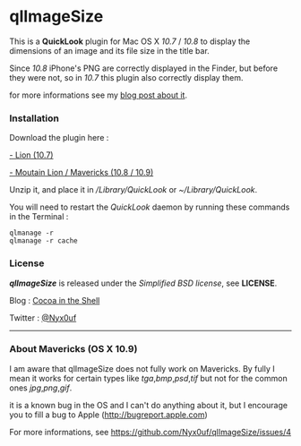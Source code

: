 # qlImageSize

This is a **QuickLook** plugin for Mac OS X *10.7* / *10.8* to display the dimensions of an image and its file size in the title bar.

Since *10.8* iPhone's PNG are correctly displayed in the Finder, but before they were not, so in *10.7* this plugin also correctly display them.

for more informations see my [blog post about it](http://www.cocoaintheshell.com/2012/02/quicklook-images-dimensions/ "Images dimensions in QuickLook").


### Installation

Download the plugin here :

[- Lion (10.7)](http://repo.whine.fr/qlImageSize.qlgenerator-10.7.zip "qlImageSize for 10.7")

[- Moutain Lion / Mavericks (10.8 / 10.9)](http://repo.whine.fr/qlImageSize.qlgenerator-10.8.zip "qlImageSize for 10.8+")

Unzip it, and place it in */Library/QuickLook* or *~/Library/QuickLook*.

You will need to restart the *QuickLook* daemon by running these commands in the Terminal :

	qlmanage -r
	qlmanage -r cache


### License

***qlImageSize*** is released under the *Simplified BSD license*, see **LICENSE**.

Blog : [Cocoa in the Shell](http://www.cocoaintheshell.com "Cocoa in the Shell")

Twitter : [@Nyx0uf](https://twitter.com/Nyx0uf "Nyx0uf on Twitter")

------

### About Mavericks (OS X 10.9) ###

I am aware that qlImageSize does not fully work on Mavericks. By fully I mean it works for certain types like *tga*,*bmp*,*psd*,*tif* but not for the common ones *jpg*,*png*,*gif*.

it is a known bug in the OS and I can't do anything about it, but I encourage you to fill a bug to Apple (http://bugreport.apple.com)

For more informations, see https://github.com/Nyx0uf/qlImageSize/issues/4
